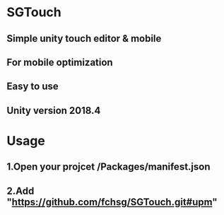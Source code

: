 # SGTouch
## Simple unity touch editor & mobile
## For mobile optimization
## Easy to use
## Unity version 2018.4

# Usage
## 1.Open your projcet /Packages/manifest.json
## 2.Add "https://github.com/fchsg/SGTouch.git#upm" 

